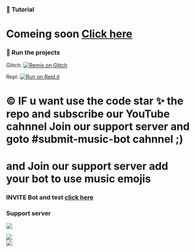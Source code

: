 

### 📝 Tutorial

# Comeing soon [Click here](https://youtube.com/cwkhan)

### 💨 Run the projects

Glitch: [![Remix on Glitch](https://cdn.glitch.com/2703baf2-b643-4da7-ab91-7ee2a2d00b5b%2Fremix-button.svg)](https://glitch.com/edit/#!/import/github/Khanmanan/music-bot)

Repl: [![Run on Repl.it](https://repl.it/badge/github/Khanmanan/automod-bot)](https://repl.it/github/Khanmanan/music-bot)


<h1> © IF u want use the code star ✨ the repo and subscribe our YouTube cahnnel Join our support server and goto #submit-music-bot cahnnel ;) </h1>
<h1> and Join our support server add your bot to use music emojis </h1>

### INVITE Bot and test [click here](https://discord.com/api/oauth2/authorize?client_id=724686774273835118&permissions=4025867761&scope=bot)

 

### Support server

<a href="https://discord.gg/KY8jqFHEsg"><img src="http://invidget.switchblade.xyz/KY8jqFHEsg"/></a>

   <div align="left"><img src="https://cdn.discordapp.com/attachments/839814357626257428/842030848173539348/standard_3.gif"></div>
<a href="https://discord.gg/DYpGjgD8yJ"><img src="http://invidget.switchblade.xyz/DYpGjgD8yJ"/></a>

